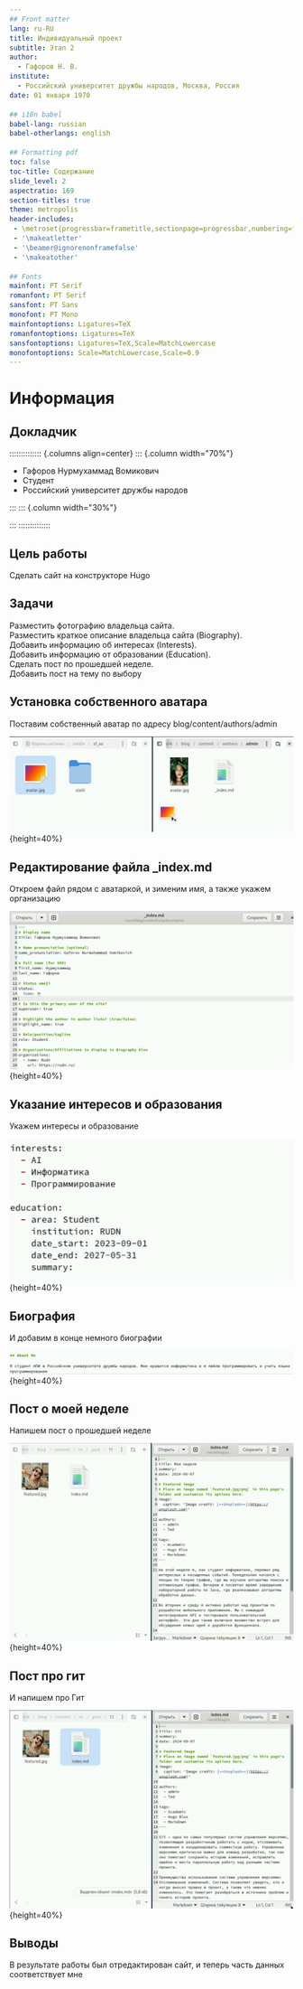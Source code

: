 ```yaml
---
## Front matter
lang: ru-RU
title: Индивидуальный проект
subtitle: Этап 2
author:
  - Гафоров Н. В.
institute:
  - Российский университет дружбы народов, Москва, Россия
date: 01 января 1970

## i18n babel
babel-lang: russian
babel-otherlangs: english

## Formatting pdf
toc: false
toc-title: Содержание
slide_level: 2
aspectratio: 169
section-titles: true
theme: metropolis
header-includes:
 - \metroset{progressbar=frametitle,sectionpage=progressbar,numbering=fraction}
 - '\makeatletter'
 - '\beamer@ignorenonframefalse'
 - '\makeatother'

## Fonts
mainfont: PT Serif
romanfont: PT Serif
sansfont: PT Sans
monofont: PT Mono
mainfontoptions: Ligatures=TeX
romanfontoptions: Ligatures=TeX
sansfontoptions: Ligatures=TeX,Scale=MatchLowercase
monofontoptions: Scale=MatchLowercase,Scale=0.9
---
```


# Информация

## Докладчик

:::::::::::::: {.columns align=center}
::: {.column width="70%"}

  * Гафоров Нурмухаммад Вомикович
  * Студент
  * Российский университет дружбы народов

:::
::: {.column width="30%"}



:::
::::::::::::::

## Цель работы

Сделать сайт на конструкторе Hugo

## Задачи

Разместить фотографию владельца сайта.  
Разместить краткое описание владельца сайта (Biography).  
Добавить информацию об интересах (Interests).  
Добавить информацию от образовании (Education).  
Сделать пост по прошедшей неделе.  
Добавить пост на тему по выбору  

## Установка собственного аватара

Поставим собственный аватар по адресу blog/content/authors/admin 

![Установка собственного аватара](image/1.jpg){height=40%}

## Редактирование файла _index.md

Откроем файл рядом с аватаркой, и зименим имя, а также укажем организацию 

![Редактирование файла _index.md](image/2.jpg){height=40%}

## Указание интересов и образования

Укажем интересы и образование 

![Указание интересов и образования](image/3.jpg){height=40%}

## Биография

И добавим в конце немного биографии

![Биография](image/4.jpg){height=40%}

## Пост о моей неделе

Напишем пост о прошедшей неделе 

![Пост о моей неделе](image/5.jpg){height=40%}

## Пост про гит

И напишем про Гит

![Пост про гит](image/6.jpg){height=40%}

## Выводы

В результате работы был отредактирован сайт, и теперь часть данных соответствует мне
